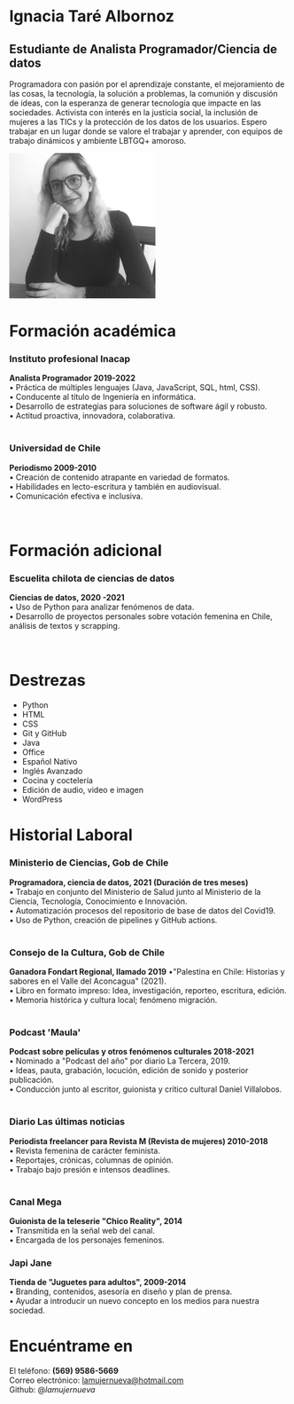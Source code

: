 # Ignacia Taré Albornoz
## Estudiante de Analista Programador/Ciencia de datos
Programadora con pasión por el aprendizaje constante, el mejoramiento de las cosas, la tecnología, la solución a problemas, la comunión y discusión de ideas, con la esperanza de generar tecnología que impacte en las sociedades.
Activista con interés en la justicia social, la inclusión de mujeres a las TICs y la protección de los datos de los usuarios.
Espero trabajar en un lugar donde se valore el trabajar y aprender, con equipos de trabajo dinámicos y ambiente LBTGQ+ amoroso.

![Image](https://github.com/lamujernueva/cv/blob/gh-pages/foto.png)


# Formación académica
### Instituto profesional Inacap
**Analista Programador 2019-2022**<br> 
• Práctica de múltiples lenguajes (Java, JavaScript, SQL, html, CSS). <br>
• Conducente al título de Ingeniería en informática. <br>
• Desarrollo de estrategias para soluciones de software ágil y robusto. <br>
• Actitud proactiva, innovadora, colaborativa. <br>
<br>
### Universidad de Chile
**Periodismo 2009-2010**<br> 
• Creación de contenido atrapante en variedad de formatos. <br> 
• Habilidades en lecto-escritura y también en audiovisual. <br>
• Comunicación efectiva e inclusiva. <br>
<br>
<br>
# Formación adicional
### Escuelita chilota de ciencias de datos 
**Ciencias de datos, 2020 -2021** <br>
• Uso de Python para analizar fenómenos de data. <br>
• Desarrollo de proyectos personales sobre votación femenina en Chile, análisis de textos y scrapping. <br>
<br>
<br>
# Destrezas
- Python 
- HTML
- CSS
- Git y GitHub
- Java
- Office
- Español Nativo
- Inglés Avanzado
- Cocina y coctelería
- Edición de audio, video e imagen
- WordPress

# Historial Laboral
### Ministerio de Ciencias, Gob de Chile
**Programadora, ciencia de datos, 2021 (Duración de tres meses)** <br>
• Trabajo en conjunto del Ministerio de Salud junto al Ministerio de la Ciencia, Tecnología, Conocimiento e Innovación. <br>
• Automatización procesos del repositorio de base de datos del Covid19. <br>
• Uso de Python, creación de pipelines y GitHub actions. <br>
<br>
### Consejo de la Cultura, Gob de Chile
**Ganadora Fondart Regional, llamado 2019**
•"Palestina en Chile: Historias y sabores en el Valle del Aconcagua" (2021). <br>
• Libro en formato impreso: Idea, investigación, reporteo, escritura, edición. <br>
• Memoria histórica y cultura local; fenómeno migración. <br>
<br>
### Podcast 'Maula'
**Podcast sobre películas y otros fenómenos culturales 2018-2021**<br>
• Nominado a "Podcast del año" por diario La Tercera, 2019.<br>
• Ideas, pauta, grabación, locución, edición de sonido y posterior publicación.<br>
• Conducción junto al escritor, guionista y crítico cultural Daniel Villalobos.<br>
<br>
### Diario Las últimas noticias
**Periodista freelancer para Revista M (Revista de mujeres) 2010-2018**<br>
• Revista femenina de carácter feminista.<br>
• Reportajes, crónicas, columnas de opinión.<br>
• Trabajo bajo presión e intensos deadlines.<br>
<br>
### Canal Mega
**Guionista de la teleserie "Chico Reality", 2014**<br>
• Transmitida en la señal web del canal. <br>
• Encargada de los personajes femeninos. <br>

### Japi Jane
**Tienda de "Juguetes para adultos", 2009-2014** <br>
• Branding, contenidos, asesoría en diseño y plan de prensa. <br>
• Ayudar a introducir un nuevo concepto en los medios para nuestra sociedad. <br>

# Encuéntrame en
El teléfono: **(569) 9586-5669** <br>
Correo electrónico: lamujernueva@hotmail.com <br>
Github: @_lamujernueva_ <br>


